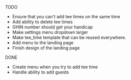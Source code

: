 TODO

- Ensure that you can't add tee times on the same time
- Add ability to delete tee times
- GHIN number should get your handicap
- Make settings menu dropdown larger
- Make tee_time template that can be reused everywhere.
- Add menu to the landing page
- Finish design of the landing page

DONE

- Create menu when you try to add tee time
- Handle ability to add guests
